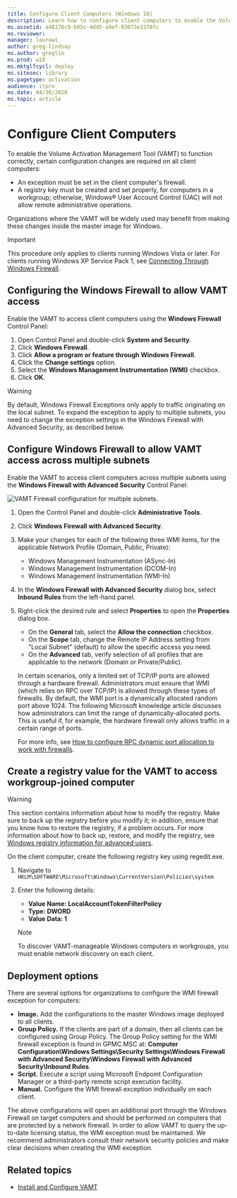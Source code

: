 ```yaml
---
title: Configure Client Computers (Windows 10)
description: Learn how to configure client computers to enable the Volume Activation Management Tool (VAMT) to function correctly.
ms.assetid: a48176c9-b05c-4dd5-a9ef-83073e2370fc
ms.reviewer: 
manager: laurawi
author: greg-lindsay
ms.author: greglin
ms.prod: w10
ms.mktglfcycl: deploy
ms.sitesec: library
ms.pagetype: activation
audience: itpro
ms.date: 04/30/2020
ms.topic: article
---
```


# Configure Client Computers

To enable the Volume Activation Management Tool (VAMT) to function correctly, certain configuration changes are required on all client computers:

- An exception must be set in the client computer's firewall.
- A registry key must be created and set properly, for computers in a workgroup; otherwise, Windows® User Account Control (UAC) will not allow remote administrative operations.

Organizations where the VAMT will be widely used may benefit from making these changes inside the master image for Windows.

> [!IMPORTANT]
> This procedure only applies to clients running Windows Vista or later. For clients running Windows XP Service Pack 1, see [Connecting Through Windows Firewall](/windows/win32/wmisdk/connecting-to-wmi-remotely-with-vbscript).

## Configuring the Windows Firewall to allow VAMT access

Enable the VAMT to access client computers using the **Windows Firewall** Control Panel:

1. Open Control Panel and double-click **System and Security**.
2. Click **Windows Firewall**.
3. Click **Allow a program or feature through Windows Firewall**.
4. Click the **Change settings** option.
5. Select the **Windows Management Instrumentation (WMI)** checkbox.
6. Click **OK**.

> [!WARNING]
> By default, Windows Firewall Exceptions only apply to traffic originating on the local subnet. To expand the exception to apply to multiple subnets, you need to change the exception settings in the Windows Firewall with Advanced Security, as described below.

## Configure Windows Firewall to allow VAMT access across multiple subnets

Enable the VAMT to access client computers across multiple subnets using the **Windows Firewall with Advanced Security** Control Panel:

![VAMT Firewall configuration for multiple subnets.](images/dep-win8-l-vamt-firewallconfigurationformultiplesubnets.gif)

1. Open the Control Panel and double-click **Administrative Tools**.
2. Click **Windows Firewall with Advanced Security**.
3. Make your changes for each of the following three WMI items, for the applicable Network Profile (Domain, Public, Private):

   - Windows Management Instrumentation (ASync-In)
   - Windows Management Instrumentation (DCOM-In)
   - Windows Management Instrumentation (WMI-In)

4. In the **Windows Firewall with Advanced Security** dialog box, select **Inbound Rules** from the left-hand panel.
  
5. Right-click the desired rule and select **Properties** to open the **Properties** dialog box.
  
   - On the **General** tab, select the **Allow the connection** checkbox.
   - On the **Scope** tab, change the Remote IP Address setting from "Local Subnet" (default) to allow the specific access you need.
   - On the **Advanced** tab, verify selection of all profiles that are applicable to the network (Domain or Private/Public).

   In certain scenarios, only a limited set of TCP/IP ports are allowed through a hardware firewall. Administrators must ensure that WMI (which relies on RPC over TCP/IP) is allowed through these types of firewalls. By default, the WMI port is a dynamically allocated random port above 1024. The following Microsoft knowledge article discusses how administrators can limit the range of dynamically-allocated ports. This is useful if, for example, the hardware firewall only allows traffic in a certain range of ports.

   For more info, see [How to configure RPC dynamic port allocation to work with firewalls](/troubleshoot/windows-server/networking/default-dynamic-port-range-tcpip-chang).

## Create a registry value for the VAMT to access workgroup-joined computer

> [!WARNING]
> This section contains information about how to modify the registry. Make sure to back up the registry before you modify it; in addition, ensure that you know how to restore the registry, if a problem occurs. For more information about how to back up, restore, and modify the registry, see [Windows registry information for advanced users](/troubleshoot/windows-server/performance/windows-registry-advanced-users).

On the client computer, create the following registry key using regedit.exe.

1. Navigate to `HKLM\SOFTWARE\Microsoft\Windows\CurrentVersion\Policies\system`
2. Enter the following details:

   - **Value Name: LocalAccountTokenFilterPolicy**
   - **Type: DWORD**
   - **Value Data: 1**

   > [!NOTE]
   > To discover VAMT-manageable Windows computers in workgroups, you must enable network discovery on each client.

## Deployment options

There are several options for organizations to configure the WMI firewall exception for computers:

- **Image.** Add the configurations to the master Windows image deployed to all clients.
- **Group Policy.** If the clients are part of a domain, then all clients can be configured using Group Policy. The Group Policy setting for the WMI firewall exception is found in GPMC.MSC at: **Computer Configuration\\Windows Settings\\Security Settings\\Windows Firewall with Advanced Security\\Windows Firewall with Advanced Security\\Inbound Rules**.
- **Script.** Execute a script using Microsoft Endpoint Configuration Manager or a third-party remote script execution facility.
- **Manual.** Configure the WMI firewall exception individually on each client.

The above configurations will open an additional port through the Windows Firewall on target computers and should be performed on computers that are protected by a network firewall. In order to allow VAMT to query the up-to-date licensing status, the WMI exception must be maintained. We recommend administrators consult their network security policies and make clear decisions when creating the WMI exception.

## Related topics

- [Install and Configure VAMT](install-configure-vamt.md)